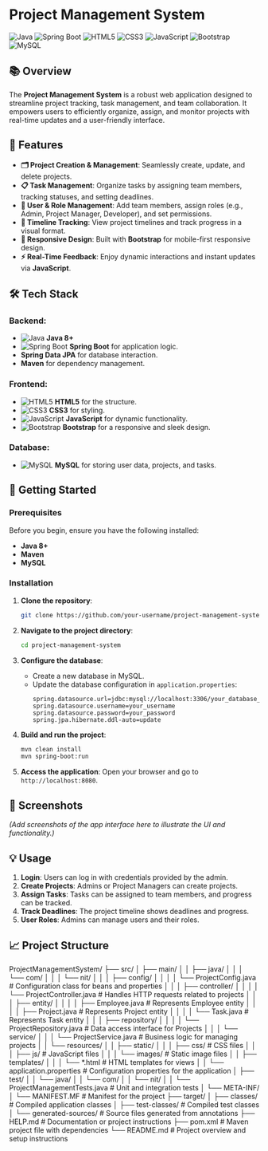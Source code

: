 # Project Management System

![Java](https://img.shields.io/badge/Java-ED8B00?style=for-the-badge&logo=java&logoColor=white)
![Spring Boot](https://img.shields.io/badge/Spring%20Boot-6DB33F?style=for-the-badge&logo=spring-boot&logoColor=white)
![HTML5](https://img.shields.io/badge/HTML5-E34F26?style=for-the-badge&logo=html5&logoColor=white)
![CSS3](https://img.shields.io/badge/CSS3-1572B6?style=for-the-badge&logo=css3&logoColor=white)
![JavaScript](https://img.shields.io/badge/JavaScript-F7DF1E?style=for-the-badge&logo=javascript&logoColor=black)
![Bootstrap](https://img.shields.io/badge/Bootstrap-563D7C?style=for-the-badge&logo=bootstrap&logoColor=white)
![MySQL](https://img.shields.io/badge/MySQL-4479A1?style=for-the-badge&logo=mysql&logoColor=white)

## 📚 Overview

The **Project Management System** is a robust web application designed to streamline project tracking, task management, and team collaboration. It empowers users to efficiently organize, assign, and monitor projects with real-time updates and a user-friendly interface.

## 🌟 Features

- **🗂️ Project Creation & Management**: Seamlessly create, update, and delete projects.
- **📋 Task Management**: Organize tasks by assigning team members, tracking statuses, and setting deadlines.
- **👥 User & Role Management**: Add team members, assign roles (e.g., Admin, Project Manager, Developer), and set permissions.
- **📅 Timeline Tracking**: View project timelines and track progress in a visual format.
- **📱 Responsive Design**: Built with **Bootstrap** for mobile-first responsive design.
- **⚡ Real-Time Feedback**: Enjoy dynamic interactions and instant updates via **JavaScript**.

## 🛠️ Tech Stack

### Backend:
- ![Java](https://img.shields.io/badge/Java-ED8B00?style=for-the-badge&logo=java&logoColor=white) **Java 8+**
- ![Spring Boot](https://img.shields.io/badge/Spring%20Boot-6DB33F?style=for-the-badge&logo=spring-boot&logoColor=white) **Spring Boot** for application logic.
- **Spring Data JPA** for database interaction.
- **Maven** for dependency management.

### Frontend:
- ![HTML5](https://img.shields.io/badge/HTML5-E34F26?style=for-the-badge&logo=html5&logoColor=white) **HTML5** for the structure.
- ![CSS3](https://img.shields.io/badge/CSS3-1572B6?style=for-the-badge&logo=css3&logoColor=white) **CSS3** for styling.
- ![JavaScript](https://img.shields.io/badge/JavaScript-F7DF1E?style=for-the-badge&logo=javascript&logoColor=black) **JavaScript** for dynamic functionality.
- ![Bootstrap](https://img.shields.io/badge/Bootstrap-563D7C?style=for-the-badge&logo=bootstrap&logoColor=white) **Bootstrap** for a responsive and sleek design.

### Database:
- ![MySQL](https://img.shields.io/badge/MySQL-4479A1?style=for-the-badge&logo=mysql&logoColor=white) **MySQL** for storing user data, projects, and tasks.

## 🚀 Getting Started

### Prerequisites

Before you begin, ensure you have the following installed:
- **Java 8+** 
- **Maven** 
- **MySQL** 

### Installation

1. **Clone the repository**:
    ```bash
    git clone https://github.com/your-username/project-management-system.git
    ```

2. **Navigate to the project directory**:
    ```bash
    cd project-management-system
    ```

3. **Configure the database**:
    - Create a new database in MySQL.
    - Update the database configuration in `application.properties`:
      ```properties
      spring.datasource.url=jdbc:mysql://localhost:3306/your_database_name
      spring.datasource.username=your_username
      spring.datasource.password=your_password
      spring.jpa.hibernate.ddl-auto=update
      ```

4. **Build and run the project**:
    ```bash
    mvn clean install
    mvn spring-boot:run
    ```

5. **Access the application**: 
   Open your browser and go to `http://localhost:8080`.

## 📸 Screenshots

*(Add screenshots of the app interface here to illustrate the UI and functionality.)*

## 💡 Usage

1. **Login**: Users can log in with credentials provided by the admin.
2. **Create Projects**: Admins or Project Managers can create projects.
3. **Assign Tasks**: Tasks can be assigned to team members, and progress can be tracked.
4. **Track Deadlines**: The project timeline shows deadlines and progress.
5. **User Roles**: Admins can manage users and their roles.

## 📈 Project Structure

ProjectManagementSystem/
├── src/
│   ├── main/
│   │   ├── java/
│   │   │   └── com/
│   │   │       └── nit/
│   │   │           ├── config/
│   │   │           │   └── ProjectConfig.java          # Configuration class for beans and properties
│   │   │           ├── controller/
│   │   │           │   └── ProjectController.java      # Handles HTTP requests related to projects
│   │   │           ├── entity/
│   │   │           │   ├── Employee.java               # Represents Employee entity
│   │   │           │   ├── Project.java                # Represents Project entity
│   │   │           │   └── Task.java                   # Represents Task entity
│   │   │           ├── repository/
│   │   │           │   └── ProjectRepository.java      # Data access interface for Projects
│   │   │           └── service/
│   │   │               └── ProjectService.java         # Business logic for managing projects
│   │   └── resources/
│   │       ├── static/
│   │       │   ├── css/                                # CSS files
│   │       │   ├── js/                                 # JavaScript files
│   │       │   └── images/                             # Static image files
│   │       ├── templates/
│   │       │   └── *.html                              # HTML templates for views
│   │       └── application.properties                  # Configuration properties for the application
│   ├── test/
│   │   └── java/
│   │       └── com/
│   │           └── nit/
│   │               └── ProjectManagementTests.java      # Unit and integration tests
│   └── META-INF/
│       └── MANIFEST.MF                                 # Manifest for the project
├── target/
│   ├── classes/                                         # Compiled application classes
│   ├── test-classes/                                    # Compiled test classes
│   └── generated-sources/                               # Source files generated from annotations
├── HELP.md                                              # Documentation or project instructions
├── pom.xml                                              # Maven project file with dependencies
└── README.md                                            # Project overview and setup instructions

